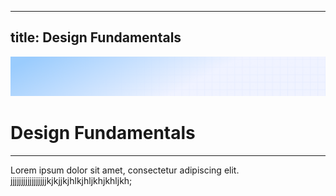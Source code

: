 
---
title: Design Fundamentals
---

![Demo background](../../assets/demo-image-3.png)

# Design Fundamentals

***

Lorem ipsum dolor sit amet, consectetur adipiscing elit. jjjjjjjjjjjjjjjjjkjkjjkjhlkjhljkhjkhljkh;
